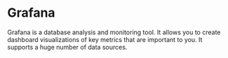 # Grafana
Grafana is a database analysis and monitoring tool. It allows you to create dashboard visualizations of key metrics that are important to you.
It supports a huge number of data sources.
